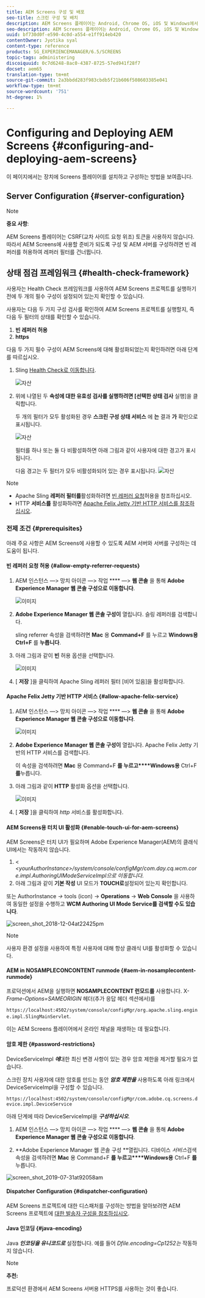 ```yaml
---
title: AEM Screens 구성 및 배포
seo-title: 스크린 구성 및 배치
description: AEM Screens 플레이어는 Android, Chrome OS, iOS 및 Windows에서 사용할 수 있습니다. 이 페이지에서는 AEM Screens의 구성 및 배포에 대해 설명하고 플레이어 장치에 대한 h/w 선택 지침을 요약합니다.
seo-description: AEM Screens 플레이어는 Android, Chrome OS, iOS 및 Windows에서 사용할 수 있습니다. 이 페이지에서는 AEM Screens의 구성 및 배포에 대해 설명하고 플레이어 장치에 대한 h/w 선택 지침을 요약합니다.
uuid: bf730d0f-e590-4c0d-a554-e1ff914eb420
contentOwner: Jyotika syal
content-type: reference
products: SG_EXPERIENCEMANAGER/6.5/SCREENS
topic-tags: administering
discoiquuid: 0c7d6248-8ac0-4387-8725-57ed941f28f7
docset: aem65
translation-type: tm+mt
source-git-commit: 2a3bbdd283f983cbdb5f21b606f508603385e041
workflow-type: tm+mt
source-wordcount: '751'
ht-degree: 1%

---
```



# Configuring and Deploying AEM Screens {#configuring-and-deploying-aem-screens}

이 페이지에서는 장치에 Screens 플레이어를 설치하고 구성하는 방법을 보여줍니다.

## Server Configuration {#server-configuration}

>[!NOTE]
>
>**중요 사항**:
>
>AEM Screens 플레이어는 CSRF(교차 사이트 요청 위조) 토큰을 사용하지 않습니다. 따라서 AEM Screens에 사용할 준비가 되도록 구성 및 AEM 서버를 구성하려면 빈 레퍼러를 허용하여 레퍼러 필터를 건너뜁니다.

## 상태 점검 프레임워크 {#health-check-framework}

사용자는 Health Check 프레임워크를 사용하여 AEM Screens 프로젝트를 실행하기 전에 두 개의 필수 구성이 설정되어 있는지 확인할 수 있습니다.

사용자는 다음 두 가지 구성 검사를 확인하여 AEM Screens 프로젝트를 실행할지, 즉 다음 두 필터의 상태를 확인할 수 있습니다.

1. **빈 레퍼러 허용**
2. **https**

다음 두 가지 필수 구성이 AEM Screens에 대해 활성화되었는지 확인하려면 아래 단계를 따르십시오.

1. Sling [Health Check로 이동합니다](http://localhost:4502/system/console/healthcheck?tags=screensconfigs&amp;overrideGlobalTimeout=).

   ![자산](assets/health-check1.png)


2. 위에 나열된 두 **속성에 대한 유효성 검사를 실행하려면 [선택한 상태 검사** 실행]을 클릭합니다.

   두 개의 필터가 모두 활성화된 경우 **스크린 구성 상태 서비스** 에 **는** 결과 **가** 확인으로표시됩니다.

   ![자산](assets/health-check2.png)

   필터를 하나 또는 둘 다 비활성화하면 아래 그림과 같이 사용자에 대한 경고가 표시됩니다.

   다음 경고는 두 필터가 모두 비활성화되어 있는 경우 표시됩니다.
   ![자산](assets/health-check3.png)

>[!NOTE]
>
>* Apache Sling **레퍼러 필터를**&#x200B;활성화하려면 [빈 레퍼러 요청](/help/user-guide/configuring-screens-introduction.md#allow-empty-referrer-requests)허용을 참조하십시오.
>* HTTP **서비스를** 활성화하려면 [Apache Felix Jetty 기반 HTTP 서비스를 참조하십시오](/help/user-guide/configuring-screens-introduction.md#allow-apache-felix-service).


### 전제 조건 {#prerequisites}

아래 주요 사항은 AEM Screens에 사용할 수 있도록 AEM 서버와 서버를 구성하는 데 도움이 됩니다.

#### 빈 레퍼러 요청 허용 {#allow-empty-referrer-requests}

1. AEM 인스턴스 —> 망치 아이콘 —> 작업 **** —> **웹 콘솔** 을 통해 **Adobe Experience Manager 웹 콘솔 구성으로 이동합니다**.

   ![이미지](assets/config/empty-ref1.png)

1. **Adobe Experience Manager 웹 콘솔 구성이** 열립니다. 슬링 레퍼러를 검색합니다.

   sling referrer 속성을 검색하려면 **Mac** 용 **Command+F** 를 누르고 **Windows용 Ctrl+F** 를 **누릅니다**.

1. 아래 그림과 같이 **빈** 허용 옵션을 선택합니다.

   ![이미지](assets/config/empty-ref2.png)

1. [ **저장** ]을 클릭하여 Apache Sling 레퍼러 필터 [비어 있음]을 활성화합니다.


#### Apache Felix Jetty 기반 HTTP 서비스 {#allow-apache-felix-service}

1. AEM 인스턴스 —> 망치 아이콘 —> 작업 **** —> **웹 콘솔** 을 통해 **Adobe Experience Manager 웹 콘솔 구성으로 이동합니다**.

   ![이미지](assets/config/empty-ref1.png)

1. **Adobe Experience Manager 웹 콘솔 구성이** 열립니다. Apache Felix Jetty 기반의 HTTP 서비스를 검색합니다.

   이 속성을 검색하려면 **Mac** 용 Command+F **를 누르고****Windows용** Ctrl+F **를**&#x200B;누릅니다.

1. 아래 그림과 같이 **HTTP** 활성화 옵션을 선택합니다.

   ![이미지](assets/config/config-1.png)

1. [ **저장** ]을 클릭하여 *http* 서비스를 활성화합니다.

#### AEM Screens용 터치 UI 활성화 {#enable-touch-ui-for-aem-screens}

AEM Screens은 터치 UI가 필요하며 Adobe Experience Manager(AEM)의 클래식 UI에서는 작동하지 않습니다.

1. &lt; *&lt;yourAuthorInstance>/system/console/configMgr/com.day.cq.wcm.core.impl.AuthoringUIModeServiceImpl으로 이동합니다.*
1. 아래 그림과 같이 **기본 작성** UI 모드가 **TOUCH로**&#x200B;설정되어 있는지 확인합니다.

또는 AuthorInstance *->* tools (icon) -> **Operations** -> **Web Console** 을 사용하여 동일한 설정을 수행하고 **WCM Authoring UI Mode Service를 검색할 수도 있습니다**.

![screen_shot_2018-12-04at22425pm](assets/screen_shot_2018-12-04at22425pm.png)

>[!NOTE]
>
>사용자 환경 설정을 사용하여 특정 사용자에 대해 항상 클래식 UI를 활성화할 수 있습니다.

#### AEM in NOSAMPLECONCONTENT runmode {#aem-in-nosamplecontent-runmode}

프로덕션에서 AEM을 실행하면 **NOSAMPLECONTENT 런모드를** 사용합니다. X- *Frame-Options=SAMEORIGIN* 헤더(추가 응답 헤더 섹션에서)를

`https://localhost:4502/system/console/configMgr/org.apache.sling.engine.impl.SlingMainServlet`.

이는 AEM Screens 플레이어에서 온라인 채널을 재생하는 데 필요합니다.

#### 암호 제한 {#password-restrictions}

DeviceServiceImpl ***에***&#x200B;대한 최신 변경 사항이 있는 경우 암호 제한을 제거할 필요가 없습니다.

스크린 장치 사용자에 대한 암호를 만드는 동안 ***암호 제한을*** 사용하도록 아래 링크에서 DeviceServiceImpl을 구성할 수 있습니다.

`https://localhost:4502/system/console/configMgr/com.adobe.cq.screens.device.impl.DeviceService`

아래 단계에 따라 DeviceServiceImpl을 ***구성하십시오***.

1. AEM 인스턴스 —> 망치 아이콘 —> 작업 **** —> **웹 콘솔** 을 통해 **Adobe Experience Manager 웹 콘솔 구성으로 이동합니다**.

1. **Adobe Experience Manager 웹 콘솔 구성 **열립니다. 디바이스 *서비스*&#x200B;검색 속성을 검색하려면 **Mac** 용 Command+F **를 누르고****Windows용** Ctrl+F **를**&#x200B;누릅니다.

![screen_shot_2019-07-31at92058am](assets/screen_shot_2019-07-31at92058am.png)

#### Dispatcher Configuration {#dispatcher-configuration}

AEM Screens 프로젝트에 대한 디스패처를 구성하는 방법을 알아보려면 AEM Screens 프로젝트에 [대한 발송자 구성을 참조하십시오](dispatcher-configurations-aem-screens.md).

#### Java 인코딩 {#java-encoding}

Java ***인코딩을 유니코드로*** 설정합니다. 예를 들어 *Dfile.encoding=Cp1252는* 작동하지 않습니다.

>[!NOTE]
>
>**추천:**
>
>프로덕션 환경에서 AEM Screens 서버용 HTTPS를 사용하는 것이 좋습니다.








